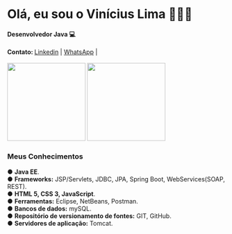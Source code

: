 <h1>Olá, eu sou o Vinícius Lima 👨🏻‍💻</h1>
<h4>Desenvolvedor Java 💻</h4>
<b>Contato: </b>
<a href="//www.linkedin.com/in/viniciusylima">Linkedin</a> | 
<a href="//api.whatsapp.com/send?phone=5511949878919">WhatsApp</a> |
<br><br>
<div>
<img height="180em" src="https://github-readme-stats.vercel.app/api?username=ViniciusyLima&theme=dark&show_icons=true&hide_border=true&count_private=true&include_all_commits=true"/> 
<img height="180em" src="https://github-readme-stats.vercel.app/api/top-langs/?username=ViniciusyLima&theme=tokyonight"/>
</div>

<h3><Strong>Meus Conhecimentos</Strong></h3>
● <Strong>Java EE</Strong>.<br>					
● <Strong>Frameworks:</Strong> JSP/Servlets, JDBC, JPA, Spring Boot, WebServices(SOAP, REST).<br>					
● <Strong>HTML 5, CSS 3, JavaScript</Strong>.<br>					
● <Strong>Ferramentas:</Strong> Eclipse, NetBeans, Postman.<br>					
● <Strong>Bancos de dados:</Strong> mySQL.<br>
● <Strong>Repositório de versionamento de fontes:</Strong> GIT, GitHub.<br>	
● <Strong>Servidores de aplicação:</Strong> Tomcat.<br>

